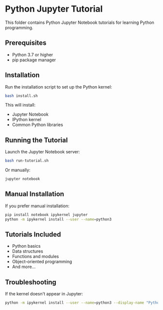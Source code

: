 # Python Jupyter Tutorial

This folder contains Python Jupyter Notebook tutorials for learning Python programming.

## Prerequisites

- Python 3.7 or higher
- pip package manager

## Installation

Run the installation script to set up the Python kernel:

```bash
bash install.sh
```

This will install:

- Jupyter Notebook
- IPython kernel
- Common Python libraries

## Running the Tutorial

Launch the Jupyter Notebook server:

```bash
bash run-tutorial.sh
```

Or manually:

```bash
jupyter notebook
```

## Manual Installation

If you prefer manual installation:

```bash
pip install notebook ipykernel jupyter
python -m ipykernel install --user --name=python3
```

## Tutorials Included

- Python basics
- Data structures
- Functions and modules
- Object-oriented programming
- And more...

## Troubleshooting

If the kernel doesn't appear in Jupyter:

```bash
python -m ipykernel install --user --name=python3 --display-name "Python 3"
```
